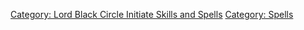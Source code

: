 [Category: Lord Black Circle Initiate Skills and
Spells](Category:_Lord_Black_Circle_Initiate_Skills_and_Spells "wikilink")
[Category: Spells](Category:_Spells "wikilink")
